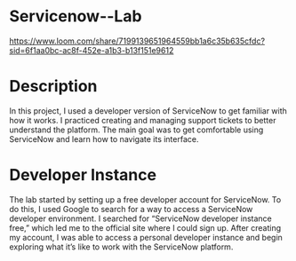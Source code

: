 # Servicenow--Lab
https://www.loom.com/share/7199139651964559bb1a6c35b635cfdc?sid=6f1aa0bc-ac8f-452e-a1b3-b13f151e9612
# Description 
In this project, I used a developer version of ServiceNow to get familiar with how it works. I practiced creating and managing support tickets to better understand the platform. The main goal was to get comfortable using ServiceNow and learn how to navigate its interface.
# Developer Instance 
The lab started by setting up a free developer account for ServiceNow. To do this, I used Google to search for a way to access a ServiceNow developer environment. I searched for “ServiceNow developer instance free,” which led me to the official site where I could sign up. After creating my account, I was able to access a personal developer instance and begin exploring what it’s like to work with the ServiceNow platform.

